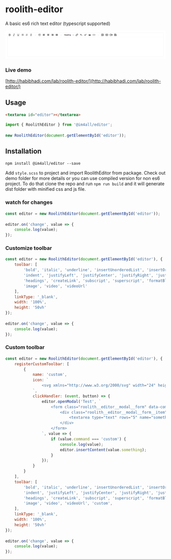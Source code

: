 # roolith-editor
A basic es6 rich text editor (typescript supported)

![roolith editor demo](https://raw.githubusercontent.com/im4aLL/roolith-editor/master/roolith-editor.png)

### Live demo
[http://habibhadi.com/lab/roolith-editor/](http://habibhadi.com/lab/roolith-editor/)

## Usage

```html
<textarea id="editor"></textarea>
```

```js
import { RoolithEditor } from '@im4all/editor';

new RoolithEditor(document.getElementById('editor'));
```

## Installation

```
npm install @im4all/editor --save
```

Add `style.scss` to project and import RoolithEditor from package. Check out demo folder for more details or you can use compiled version for non es6 project. To do that clone the repo and run `npm run build` and it will generate dist folder with minified css and js file.

### watch for changes

```js
const editor = new RoolithEditor(document.getElementById('editor'));

editor.on('change', value => {
    console.log(value);
});
```

### Customize toolbar

```js
const editor = new RoolithEditor(document.getElementById('editor'), {
    toolbar: [
        'bold', 'italic', 'underline', 'insertUnorderedList', 'insertOrderedList', 'removeFormat', '-', 
        'indent', 'justifyLeft', 'justifyCenter', 'justifyRight', 'justifyFull', '-',
        'headings', 'createLink', 'subscript', 'superscript', 'formatBlock:blockquote', 'formatBlock:pre', '-',
        'image', 'video', 'videoUrl'
    ],
    linkType: '_blank',
    width: '100%',
    height: '50vh'
});

editor.on('change', value => {
    console.log(value);
});
```

### Custom toolbar
```js
const editor = new RoolithEditor(document.getElementById('editor'), {
    registerCustomToolbar: [
        {
            name: 'custom', 
            icon: `
                <svg xmlns="http://www.w3.org/2000/svg" width="24" height="24" viewBox="0 0 24 24" fill="none" stroke="currentColor" stroke-width="2" stroke-linecap="round" stroke-linejoin="round" class="feather feather-help-circle"><circle cx="12" cy="12" r="10"></circle><path d="M9.09 9a3 3 0 0 1 5.83 1c0 2-3 3-3 3"></path><line x1="12" y1="17" x2="12.01" y2="17"></line></svg>
            `,
            clickHandler: (event, button) => {
                editor.openModal('Test', `
                    <form class="roolith__editor__modal__form" data-command="custom">
                        <div class="roolith__editor__modal__form__item">
                            <textarea type="text" rows="5" name="something" class="roolith__editor__modal__form__item__field"></textarea>
                        </div>
                    </form>
                `, value => {
                    if (value.command === 'custom') {
                        console.log(value);
                        editor.insertContent(value.something);
                    }
                });
            }
        }
    ],
    toolbar: [
        'bold', 'italic', 'underline', 'insertUnorderedList', 'insertOrderedList', 'removeFormat', '-', 
        'indent', 'justifyLeft', 'justifyCenter', 'justifyRight', 'justifyFull', '-',
        'headings', 'createLink', 'subscript', 'superscript', 'formatBlock:blockquote', 'formatBlock:pre', '-',
        'image', 'video', 'videoUrl', 'custom',
    ],
    linkType: '_blank',
    width: '100%',
    height: '50vh'
});

editor.on('change', value => {
    console.log(value);
});
```
